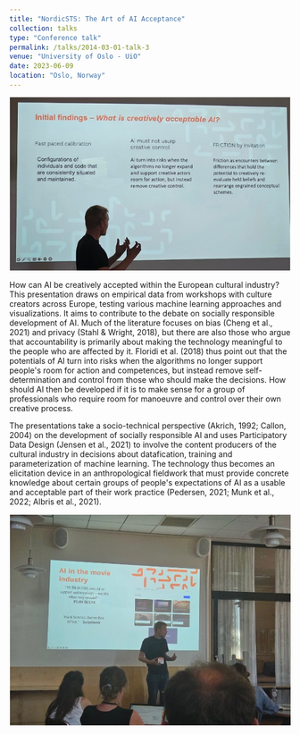 ```yaml
---
title: "NordicSTS: The Art of AI Acceptance"
collection: talks
type: "Conference talk"
permalink: /talks/2014-03-01-talk-3
venue: "University of Oslo - UiO"
date: 2023-06-09
location: "Oslo, Norway"
---
```


![NordicSTS](/images/NordicSTS.jpg) 

How can AI be creatively accepted within the European cultural industry? This presentation draws on empirical data from workshops with culture creators across Europe, testing various machine learning approaches and visualizations. It aims to contribute to the debate on socially responsible development of AI. Much of the literature focuses on bias (Cheng et al., 2021) and privacy (Stahl & Wright, 2018), but there are also those who argue that accountability is primarily about making the technology meaningful to the people who are affected by it. Floridi et al. (2018) thus point out that the potentials of AI turn into risks when the algorithms no longer support people's room for action and competences, but instead remove self-determination and control from those who should make the decisions. How should AI then be developed if it is to make sense for a group of professionals who require room for manoeuvre and control over their own creative process.

The presentations take a socio-technical perspective (Akrich, 1992; Callon, 2004) on the development of socially responsible AI and uses Participatory Data Design (Jensen et al., 2021) to involve the content producers of the cultural industry in decisions about datafication, training and parameterization of machine learning. The technology thus becomes an elicitation device in an anthropological fieldwork that must provide concrete knowledge about certain groups of people's expectations of AI as a usable and acceptable part of their work practice (Pedersen, 2021; Munk et al., 2022; Albris et al., 2021).

![NordicSTS2](/images/NordicSTS2.jpg)
